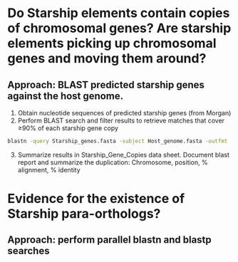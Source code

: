 # Do Starship elements contain copies of chromosomal genes? Are starship elements picking up chromosomal genes and moving them around?
## Approach: BLAST predicted starship genes against the host genome.
1. Obtain nucleotide sequences of predicted starship genes (from Morgan)
2. Perform BLAST search and filter results to retrieve matches that cover ≥90% of each starship gene copy
```bash
blastn -query Starship_genes.fasta -subject Host_genome.fasta -outfmt '6 qseqid sseqid qlen pident length mismatch gapopen qstart qend sstart send evalue score' | awk '$5/$3 > 0.9' | sort -k1,1 -k4,4nr -k5,5n > Starship_gene_hits.BLAST
```
3. Summarize results in Starship_Gene_Copies data sheet. Document blast report and summarize the duplication: Chromosome, position, % alignment, % identity

# Evidence for the existence of Starship para-orthologs?
## Approach: perform parallel blastn and blastp searches
